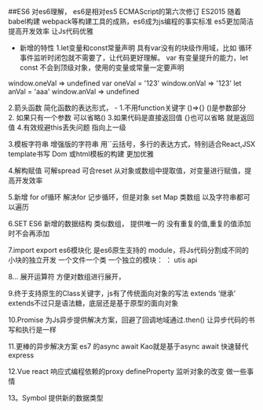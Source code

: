 ##ES6
  对es6理解， es6是相对es5 ECMAScript的第六次修订 ES2015  随着babel构建 webpack等构建工具的成熟，es6成为js编程的事实标准 es5更加简洁 提高开发效率 让Js代码优雅

  - 新增的特性
1.let变量和const常量声明   具有var没有的块级作用域，比如 循环事件监听时闭包就不需要了，让代码更好理解。
var 有变量提升的能力，let const 不会到顶级对象，使用的变量或常量一定要声明

  window.oneVal  =>  undefined
  var oneVal = '123'
  window.onVal => '123'
  let anVal = 'aaa'
  window.anVal =>  undefined


2.箭头函数
  简化函数的表达形式，
    - 1.不用function关键字 ()=>{}    ()是参数部分  
      2. 如果只有一个参数  可以省略()
      3.如果代码是直接返回值  {}也可以省略  就是返回值
      4.有效规避this丢失问题 指向上一级


3.模板字符串
  增强版的字符串 用``云括号，多行的表达方式，特别适合React,JSX template书写 
  Dom 或html模板的构建 更加优雅


4.解构赋值
  可解spread 可合reset 从对象或数组中提取值，对变量进行赋值，提高开发效率


5.新增 for of循环 
  解决for 记步循环，但是对象  set Map 类数组 以及字符串都可以遍历

6.SET ES6 新增的数据结构 类似数组， 提供唯一的 没有重复的值,重复的值添加时不会再添加

7.import export es6模块化 
  是es6原生支持的 module，将Js代码分割成不同的小块的独立开发 一个文件一个类 一个独立的模块： ： utis api

8... 展开运算符
  方便对数组进行展开，

9.终于支持原生的Class关键字，js有了传统面向对象的写法 extends   ‘继承’
  extends不过只是语法糖，底层还是基于原型的面向对象

10.Promise 为Js异步提供解决方案，回避了回调地域通过.then() 让异步代码的书写和执行是一样

11.更棒的异步解决方案 es7 的async await  Kao就是基于async await 快速替代express

12.Vue react 响应式编程依赖的proxy  defineProperty  监听对象的改变 做一些事情

13。Symbol  提供新的数据类型


